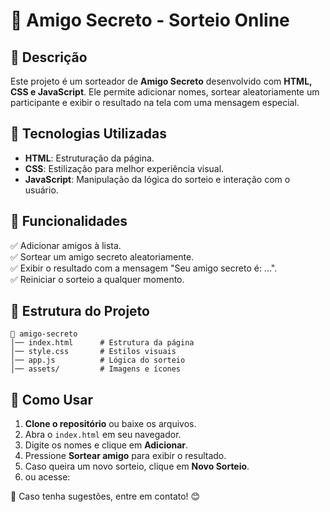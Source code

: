 # 🎁 Amigo Secreto - Sorteio Online

## 📌 Descrição
Este projeto é um sorteador de **Amigo Secreto** desenvolvido com **HTML, CSS e JavaScript**. Ele permite adicionar nomes, sortear aleatoriamente um participante e exibir o resultado na tela com uma mensagem especial.

## 🚀 Tecnologias Utilizadas
- **HTML**: Estruturação da página.
- **CSS**: Estilização para melhor experiência visual.
- **JavaScript**: Manipulação da lógica do sorteio e interação com o usuário.

## 📜 Funcionalidades
✅ Adicionar amigos à lista.  
✅ Sortear um amigo secreto aleatoriamente.  
✅ Exibir o resultado com a mensagem "Seu amigo secreto é: ...".  
✅ Reiniciar o sorteio a qualquer momento.  

## 📂 Estrutura do Projeto
```
📂 amigo-secreto
│── index.html      # Estrutura da página
│── style.css       # Estilos visuais
│── app.js          # Lógica do sorteio
│── assets/         # Imagens e ícones
```

## 🎯 Como Usar
1. **Clone o repositório** ou baixe os arquivos.  
2. Abra o `index.html` em seu navegador.  
3. Digite os nomes e clique em **Adicionar**.  
4. Pressione **Sortear amigo** para exibir o resultado.  
5. Caso queira um novo sorteio, clique em **Novo Sorteio**.
6. ou acesse:   

📩 Caso tenha sugestões, entre em contato! 😊

